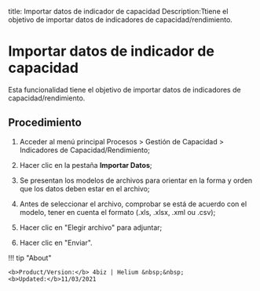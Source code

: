 title: Importar datos de indicador de capacidad
Description:Ttiene el objetivo de importar datos de indicadores de capacidad/rendimiento. 
# Importar datos de indicador de capacidad

Esta funcionalidad tiene el objetivo de importar datos de indicadores de capacidad/rendimiento.

Procedimiento
-------------

1.  Acceder al menú principal Procesos \> Gestión de Capacidad \> Indicadores de
    Capacidad/Rendimiento;

2.  Hacer clic en la pestaña **Importar Datos**;

3.  Se presentan los modelos de archivos para orientar en la forma y orden que
    los datos deben estar en el archivo;

4.  Antes de seleccionar el archivo, comprobar se está de acuerdo con el modelo,
    tener en cuenta el formato (.xls, .xlsx, .xml ou .csv);

5.  Hacer clic en "Elegir archivo" para adjuntar;

6.  Hacer clic en "Enviar".

!!! tip "About"

    <b>Product/Version:</b> 4biz | Helium &nbsp;&nbsp;
    <b>Updated:</b>11/03/2021
